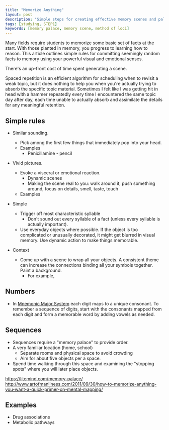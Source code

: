 ```yaml
---
title: "Memorize Anything"
layout: post
description: "Simple steps for creating effective memory scenes and palaces to memorize anything."
tags: [studying, STEP1]
keywords: [memory palace, memory scene, method of loci]
---
```


Many fields require students to memorize some basic set of facts at the start.
With those planted in memory, you progress to learning how to reason.  This
article outlines simple rules for committing seemingly random facts to memory
using your powerful visual and emotional senses.

There's an up-front cost of time spent generating a scene.

Spaced repetition is an efficient algorithm for scheduling when to revisit a
weak topic, but it does nothing to help you when you're actually trying to
absorb the specific topic material.  Sometimes I felt like I was getting hit
in head with a hammer repeatedly every time I encountered the same topic day
after day, each time unable to actually absorb and assimilate the details for
any meaningful retention.


## Simple rules

* Similar sounding.
  * Pick among the first few things that immediately pop into your head.
  * Examples
    * Penicillamine - pencil

* Vivid pictures.
  * Evoke a visceral or emotional reaction.
    * Dynamic scenes
    * Making the scene real to you: walk around it, push something around,
      focus on details, smell, taste, touch
  * Examples

* Simple
  * Trigger off most characteristic syllable
    * Don't sound out every syllable of a fact (unless every syllable is
      actually important).
  * Use everyday objects where possible.  If the object is too complicated or
    unusually decorated, it might get blurred in visual memory.  Use dynamic
    action to make things memorable.

* Context
  * Come up with a scene to wrap all your objects.  A consistent theme can
    increase the connections binding all your symbols together.  Paint a
    background.
    * For example,

## Numbers
  * In [Mnemonic Major System][wiki] each digit maps to a unique consonant.
    To remember a sequence of digits, start with the consonants mapped from
    each digit and form a memorable word by adding vowels as needed.

[wiki]: https://en.wikipedia.org/wiki/Mnemonic_major_system


## Sequences

* Sequences require a "memory palace" to provide order.
* A very familiar location (home, school)
  * Separate rooms and physical space to avoid crowding
  * Aim for about five objects per a space.
* Spend time walking through this space and examining the "stopping spots"
  where you will later place objects.

https://litemind.com/memory-palace/
http://www.artofmanliness.com/2011/09/30/how-to-memorize-anything-you-want-a-quick-primer-on-mental-mapping/


## Examples

* Drug associations
* Metabolic pathways

